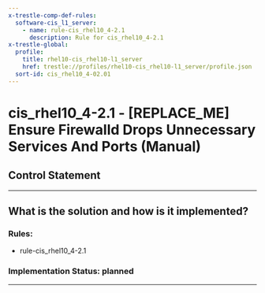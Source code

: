 ```yaml
---
x-trestle-comp-def-rules:
  software-cis_l1_server:
    - name: rule-cis_rhel10_4-2.1
      description: Rule for cis_rhel10_4-2.1
x-trestle-global:
  profile:
    title: rhel10-cis_rhel10-l1_server
    href: trestle://profiles/rhel10-cis_rhel10-l1_server/profile.json
  sort-id: cis_rhel10_4-02.01
---
```


# cis_rhel10_4-2.1 - \[REPLACE_ME\] Ensure Firewalld Drops Unnecessary Services And Ports (Manual)

## Control Statement

______________________________________________________________________

## What is the solution and how is it implemented?

<!-- For implementation status enter one of: implemented, partial, planned, alternative, not-applicable -->

<!-- Note that the list of rules under ### Rules: is read-only and changes will not be captured after assembly to JSON -->

<!-- Add control implementation description here for control: cis_rhel10_4-2.1 -->

### Rules:

  - rule-cis_rhel10_4-2.1

### Implementation Status: planned

______________________________________________________________________
